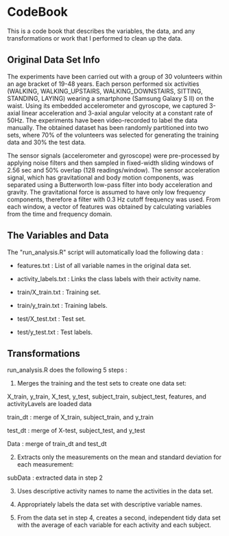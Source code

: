 # CodeBook

This is a code book that describes the variables, the data, and any transformations
or work that  I performed to clean up the data. 


## Original Data Set Info
The experiments have been carried out with a group of 30 volunteers within an age bracket of 19-48 years. Each person performed six activities (WALKING, WALKING_UPSTAIRS, WALKING_DOWNSTAIRS, SITTING, STANDING, LAYING) wearing a smartphone (Samsung Galaxy S II) on the waist. Using its embedded accelerometer and gyroscope, we captured 3-axial linear acceleration and 3-axial angular velocity at a constant rate of 50Hz. The experiments have been video-recorded to label the data manually. The obtained dataset has been randomly partitioned into two sets, where 70% of the volunteers was selected for generating the training data and 30% the test data. 

The sensor signals (accelerometer and gyroscope) were pre-processed by applying noise filters and then sampled in fixed-width sliding windows of 2.56 sec and 50% overlap (128 readings/window). The sensor acceleration signal, which has gravitational and body motion components, was separated using a Butterworth low-pass filter into body acceleration and gravity. The gravitational force is assumed to have only low frequency components, therefore a filter with 0.3 Hz cutoff frequency was used. From each window, a vector of features was obtained by calculating variables from the time and frequency domain.

## The Variables and Data
The "run_analysis.R" script will automatically load the following data : 
- features.txt : List of all variable names in the original data set.

- activity_labels.txt : Links the class labels with their activity name.

- train/X_train.txt : Training set.

- train/y_train.txt : Training labels.

- test/X_test.txt : Test set.

- test/y_test.txt : Test labels.


## Transformations 
run_analysis.R does the following 5 steps :

1. Merges the training and the test sets to create one data set: 

X_train, y_train, X_test, y_test, subject_train, subject_test, features, and
activityLavels are loaded data

train_dt : merge of X_train, subject_train, and y_train

test_dt : merge of X-test, subject_test, and y_test

Data : merge of train_dt and test_dt

2. Extracts only the measurements on the mean and standard deviation for each measurement:

subData : extracted data in step 2

3. Uses descriptive activity names to name the activities in the data set.

4. Appropriately labels the data set with descriptive variable names. 

5. From the data set in step 4, creates a second, independent tidy data set 
with the average of each variable for each activity and each subject.



